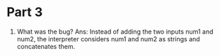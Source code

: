 # Part 3

1. What was the bug?
Ans: Instead of adding the two inputs num1 and num2, the interpreter considers num1 and num2 as strings and concatenates them.
